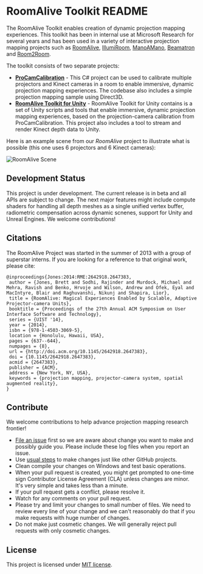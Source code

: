 # RoomAlive Toolkit README

The RoomAlive Toolkit enables creation of dynamic projection mapping experiences. This toolkit has been in internal use at Microsoft Research for several years and has been used in a variety of interactive projection mapping projects such as [RoomAlive](https://www.youtube.com/watch?v=ILb5ExBzHqw), [IllumiRoom](https://www.youtube.com/watch?v=re1EatGRV0w), [ManoAMano](https://www.youtube.com/watch?v=Df7fZAYVAIE), [Beamatron](https://www.youtube.com/watch?v=Z4bdrG8S1FM) and [Room2Room](https://www.youtube.com/watch?v=tRzOqTRxoek). 

The toolkit consists of two separate projects:

* **[ProCamCalibration](ProCamCalibration/)** - This C# project can be used to calibrate multiple projectors and Kinect cameras in a room to enable immersive, dynamic projection mapping experiences. The codebase also includes a simple projection mapping sample using Direct3D.
* **[RoomAlive Toolkit for Unity](RoomAliveToolkitForUnity/)** - RoomAlive Toolkit for Unity contains is a set of Unity scripts and tools that enable immersive, dynamic projection mapping experiences, based on the projection-camera calibration from ProCamCalibration. This project also includes a tool to stream and render Kinect depth data to Unity. 

Here is an example scene from our *RoomAlive* project to illustrate what is possible (this one uses 6 projectors and 6 Kinect cameras):

![RoomAlive Scene](RoomAliveToolkitForUnity/docs/images/Roomalive.png?raw=true) 

## Development Status

This project is under development. The current release is in beta and all APIs are subject to change. The next major features might include compute shaders for handling all depth meshes as a single unified vertex buffer, radiometric compensation across dynamic scnenes, support for Unity and Unreal Engines. We welcome contributions!

## Citations

The RoomAlive Project was started in the summer of 2013 with a group of superstar interns. If you are looking for a reference to that original work, please cite: 

```
@inproceedings{Jones:2014:RME:2642918.2647383,
 author = {Jones, Brett and Sodhi, Rajinder and Murdock, Michael and Mehra, Ravish and Benko, Hrvoje and Wilson, Andrew and Ofek, Eyal and MacIntyre, Blair and Raghuvanshi, Nikunj and Shapira, Lior},
 title = {RoomAlive: Magical Experiences Enabled by Scalable, Adaptive Projector-camera Units},
 booktitle = {Proceedings of the 27th Annual ACM Symposium on User Interface Software and Technology},
 series = {UIST '14},
 year = {2014},
 isbn = {978-1-4503-3069-5},
 location = {Honolulu, Hawaii, USA},
 pages = {637--644},
 numpages = {8},
 url = {http://doi.acm.org/10.1145/2642918.2647383},
 doi = {10.1145/2642918.2647383},
 acmid = {2647383},
 publisher = {ACM},
 address = {New York, NY, USA},
 keywords = {projection mapping, projector-camera system, spatial augmented reality},
} 
```
## Contribute

We welcome contributions to help advance projection mapping research frontier! 

* [File an issue](https://github.com/Microsoft/RoomAliveToolkit/issues) first so we are aware about change you want to make and possibly guide you. Please include these log files when you report an issue.
* Use [usual steps](https://akrabat.com/the-beginners-guide-to-contributing-to-a-github-project/) to make changes just like other GitHub projects.
* Clean compile your changes on Windows and test basic operations.
* When your pull request is created, you might get prompted to one-time sign Contributor License Agreement (CLA) unless changes are minor. It's very simple and takes less than a minute.
* If your pull request gets a conflict, please resolve it.
* Watch for any comments on your pull request.
* Please try and limit your changes to small number of files. We need to review every line of your change and we can't reasonably do that if you make requests with huge number of changes.
* Do not make just cosmetic changes. We will generally reject pull requests with only cosmetic changes.

## License

This project is licensed under [MIT license](LICENSE). 

